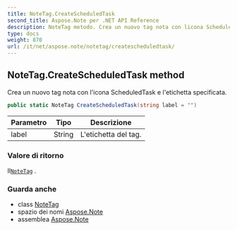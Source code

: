 ```yaml
---
title: NoteTag.CreateScheduledTask
second_title: Aspose.Note per .NET API Reference
description: NoteTag metodo. Crea un nuovo tag nota con licona ScheduledTask e letichetta specificata.
type: docs
weight: 870
url: /it/net/aspose.note/notetag/createscheduledtask/
---
```

## NoteTag.CreateScheduledTask method

Crea un nuovo tag nota con l'icona ScheduledTask e l'etichetta specificata.

```csharp
public static NoteTag CreateScheduledTask(string label = "")
```

| Parametro | Tipo | Descrizione |
| --- | --- | --- |
| label | String | L'etichetta del tag. |

### Valore di ritorno

Il[`NoteTag`](../) .

### Guarda anche

* class [NoteTag](../)
* spazio dei nomi [Aspose.Note](../../notetag/)
* assemblea [Aspose.Note](../../../)


